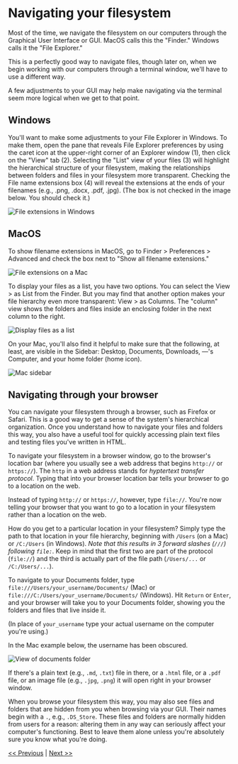 # Navigating your filesystem

Most of the time, we navigate the filesystem on our computers through the Graphical User Interface or GUI. MacOS calls this the "Finder." Windows calls it the "File Explorer."

This is a perfectly good way to navigate files, though later on, when we begin working with our computers through a terminal window, we'll have to use a different way.

A few adjustments to your GUI may help make navigating via the terminal seem more logical when we get to that point.

## Windows

You'll want to make some adjustments to your File Explorer in Windows. To make them, open the pane that reveals File Explorer preferences by using the caret icon at the upper-right corner of an Explorer window (1), then click on the "View" tab (2). Selecting the "List" view of your files (3) will highlight the hierarchical structure of your filesystem, making the relationships between folders and files in your filesystem more transparent. Checking the File name extensions box (4) will reveal the extensions at the ends of your filenames (e.g., .png, .docx, .pdf, .jpg). (The box is not checked in the image below. You should check it.) 

![File extensions in Windows](../images/file_extensions_windows.png)

## MacOS

To show filename extensions in MacOS, go to Finder > Preferences > Advanced and check the box next to "Show all filename extensions."

![File extensions on a Mac](../images/file_extensions_mac.png)

To display your files as a list, you have two options. You can select the View > as List from the Finder. But you may find that another option makes your file hierarchy even more transparent: View > as Columns. The "column" view shows the folders and files inside an enclosing folder in the next column to the right.

![Display files as a list](../images/list_view_mac.png)

On your Mac, you'll also find it helpful to make sure that the following, at least, are visible in the Sidebar: Desktop, Documents, Downloads, —'s Computer, and your home folder (home icon).

![Mac sidebar](../images/sidebar_mac.png)

## Navigating through your browser

You can navigate your filesystem through a browser, such as Firefox or Safari. This is a good way to get a sense of the system's hierarchical organization. Once you understand how to navigate your files and folders this way, you also have a useful tool for quickly accessing plain text files and testing files you've written in HTML.

To navigate your filesystem in a browser window, go to the browser's location bar (where you usually see a web address that begins `http://` or `https://`). The `http` in a web address stands for *hyptertext transfer protocol*. Typing that into your browser location bar tells your browser to go to a location on the web.

Instead of typing `http://` or `https://`, however, type `file://`. You're now telling your browser that you want to go to a location in your filesystem rather than a location on the web. 

How do you get to a particular location in your filesystem? Simply type the path to that location in your file hierarchy, beginning with `/Users` (on a Mac) or `/C:/Users` (in Windows). *Note that this results in 3 forward slashes (`///`) following `file:`*. Keep in mind that the first two are part of the protocol (`file://`) and the third is actually part of the file path (`/Users/...` or `/C:/Users/...`).

To navigate to your Documents folder, type `file:///Users/your_username/Documents/` (Mac) or `file:///C:/Users/your_username/Documents/` (Windows). Hit `Return` or `Enter`, and your browser will take you to your Documents folder, showing you the folders and files that live inside it.

(In place of `your_username` type your actual username on the computer you're using.)

In the Mac example below, the username has been obscured.

![View of documents folder](../images/navigate_via_browser.png)

If there's a plain text (e.g., `.md`, `.txt`) file in there, or a `.html` file, or a `.pdf` file, or an image file (e.g., `.jpg`, `.png`) it will open right in your browser window.

When you browse your filesystem this way, you may also see files and folders that are hidden from you when browsing via your GUI. Their names begin with a `.`, e.g., `.DS_Store`. These files and folders are normally hidden from users for a reason: altering them in any way can seriously affect your computer's functioning. Best to leave them alone unless you're absolutely sure you know what you're doing.

[&lt;&lt; Previous](../README.md) | [Next &gt;&gt;](markdown.md)